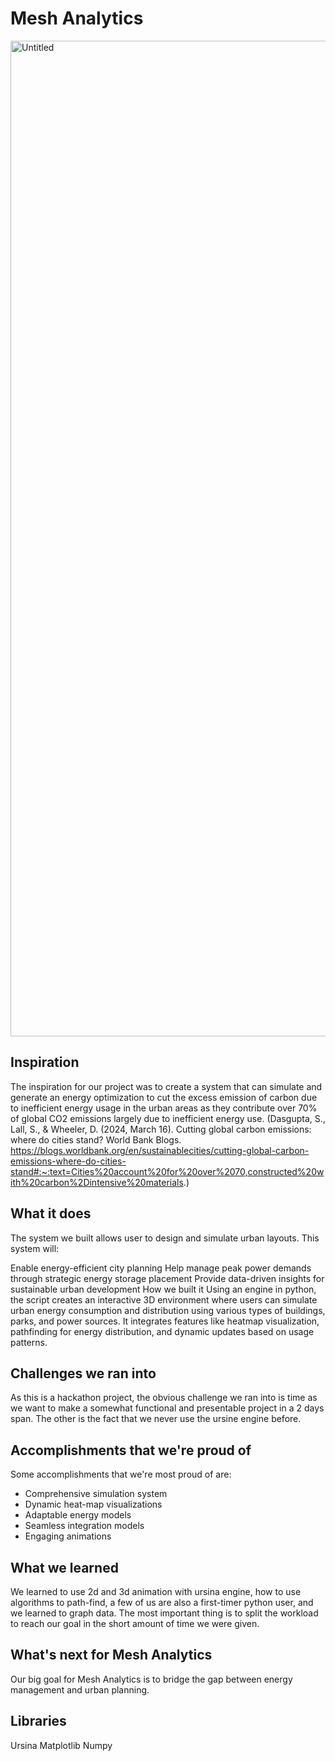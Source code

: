 # Mesh Analytics
<img width="1593" alt="Untitled" src="https://github.com/user-attachments/assets/532df263-ab0b-49da-90ae-9c9f38f39ff8">

## Inspiration
The inspiration for our project was to create a system that can simulate and generate an energy optimization to cut the excess emission of carbon due to inefficient energy usage in the urban areas as they contribute over 70% of global CO2 emissions largely due to inefficient energy use. (Dasgupta, S., Lall, S., & Wheeler, D. (2024, March 16). Cutting global carbon emissions: where do cities stand? World Bank Blogs. https://blogs.worldbank.org/en/sustainablecities/cutting-global-carbon-emissions-where-do-cities-stand#:~:text=Cities%20account%20for%20over%2070,constructed%20with%20carbon%2Dintensive%20materials.)

## What it does
The system we built allows user to design and simulate urban layouts. This system will:

Enable energy-efficient city planning
Help manage peak power demands through strategic energy storage placement
Provide data-driven insights for sustainable urban development
How we built it
Using an engine in python, the script creates an interactive 3D environment where users can simulate urban energy consumption and distribution using various types of buildings, parks, and power sources. It integrates features like heatmap visualization, pathfinding for energy distribution, and dynamic updates based on usage patterns.

## Challenges we ran into
As this is a hackathon project, the obvious challenge we ran into is time as we want to make a somewhat functional and presentable project in a 2 days span. The other is the fact that we never use the ursine engine before.

## Accomplishments that we're proud of
Some accomplishments that we're most proud of are:

- Comprehensive simulation system
- Dynamic heat-map visualizations
- Adaptable energy models
- Seamless integration models
- Engaging animations
  
## What we learned
We learned to use 2d and 3d animation with ursina engine, how to use algorithms to path-find, a few of us are also a first-timer python user, and we learned to graph data. The most important thing is to split the workload to reach our goal in the short amount of time we were given.

## What's next for Mesh Analytics
Our big goal for Mesh Analytics is to bridge the gap between energy management and urban planning.

## Libraries
Ursina
Matplotlib
Numpy
